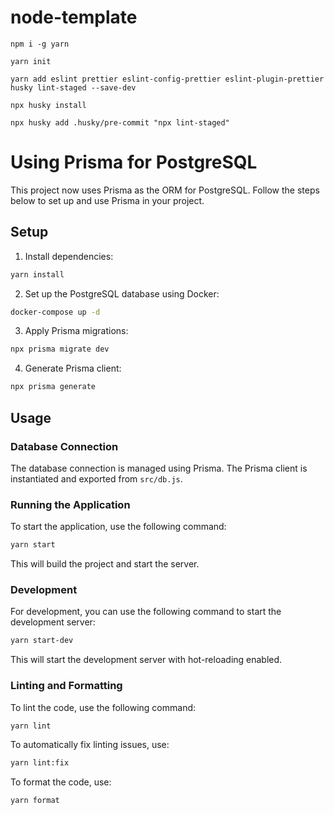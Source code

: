 # node-template

```
npm i -g yarn

yarn init

yarn add eslint prettier eslint-config-prettier eslint-plugin-prettier husky lint-staged --save-dev

npx husky install

npx husky add .husky/pre-commit "npx lint-staged"
```

# Using Prisma for PostgreSQL

This project now uses Prisma as the ORM for PostgreSQL. Follow the steps below to set up and use Prisma in your project.

## Setup

1. Install dependencies:

```sh
yarn install
```

2. Set up the PostgreSQL database using Docker:

```sh
docker-compose up -d
```

3. Apply Prisma migrations:

```sh
npx prisma migrate dev
```

4. Generate Prisma client:

```sh
npx prisma generate
```

## Usage

### Database Connection

The database connection is managed using Prisma. The Prisma client is instantiated and exported from `src/db.js`.

### Running the Application

To start the application, use the following command:

```sh
yarn start
```

This will build the project and start the server.

### Development

For development, you can use the following command to start the development server:

```sh
yarn start-dev
```

This will start the development server with hot-reloading enabled.

### Linting and Formatting

To lint the code, use the following command:

```sh
yarn lint
```

To automatically fix linting issues, use:

```sh
yarn lint:fix
```

To format the code, use:

```sh
yarn format
```
